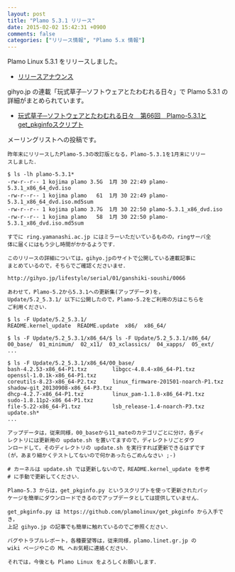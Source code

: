 ```yaml
---
layout: post
title: "Plamo 5.3.1 リリース"
date: 2015-02-02 15:42:31 +0900
comments: false
categories: ["リリース情報", "Plamo 5.x 情報"]
---
```


Plamo Linux 5.3.1 をリリースしました。

* [リリースアナウンス](http://www.linet.gr.jp/~kojima/PlamoWeb/ML/htdocs/201502/msg00000.html)

gihyo.jp の連載「玩式草子─ソフトウェアとたわむれる日々」で Plamo 5.3.1 の詳細がまとめられています。

* [玩式草子─ソフトウェアとたわむれる日々　第66回　Plamo-5.3.1とget_pkginfoスクリプト](http://gihyo.jp/lifestyle/serial/01/ganshiki-soushi/0066)

メーリングリストへの投稿です。

    昨年末にリリースしたPlamo-5.3の改訂版となる，Plamo-5.3.1を1月末にリリー
    スしました．
    
    $ ls -lh plamo-5.3.1*
    -rw-r--r-- 1 kojima plamo 3.5G  1月 30 22:49 plamo-5.3.1_x86_64_dvd.iso
    -rw-r--r-- 1 kojima plamo   61  1月 30 22:49 plamo-5.3.1_x86_64_dvd.iso.md5sum
    -rw-r--r-- 1 kojima plamo 3.7G  1月 30 22:50 plamo-5.3.1_x86_dvd.iso
    -rw-r--r-- 1 kojima plamo   58  1月 30 22:50 plamo-5.3.1_x86_dvd.iso.md5sum
    
    すでに ring.yamanashi.ac.jp にはミラーいただいているものの，ringサーバ全
    体に届くにはもう少し時間がかかるようです．

    このリリースの詳細については，gihyo.jpのサイトで公開している連載記事に
    まとめているので，そちらでご確認くださいませ．

    http://gihyo.jp/lifestyle/serial/01/ganshiki-soushi/0066

    あわせて，Plamo-5.2から5.3.1への更新集(アップデータ)を，
    Update/5.2_5.3.1/ 以下に公開したので，Plamo-5.2をご利用の方はこちらを
    ご利用ください．
    
    $ ls -F Update/5.2_5.3.1/
    README.kernel_update  README.update  x86/  x86_64/
    
    $ ls -F Update/5.2_5.3.1/x86_64/$ ls -F Update/5.2_5.3.1/x86_64/
    00_base/  01_minimum/  02_x11/  03_xclassics/  04_xapps/  05_ext/
    ...
    
    $ ls -F Update/5.2_5.3.1/x86_64/00_base/
    bash-4.2.53-x86_64-P1.txz        libgcc-4.8.4-x86_64-P1.txz           openssl-1.0.1k-x86_64-P1.txz
    coreutils-8.23-x86_64-P2.txz     linux_firmware-201501-noarch-P1.txz  shadow-git_20130908-x86_64-P3.txz
    dhcp-4.2.7-x86_64-P1.txz         linux_pam-1.1.8-x86_64-P1.txz        sudo-1.8.11p2-x86_64-P1.txz
    file-5.22-x86_64-P1.txz          lsb_release-1.4-noarch-P3.txz        update.sh*
    ...
    
    アップデータは，従来同様，00_baseから11_mateのカテゴリごとに分け，各ディ
    レクトリには更新用の update.sh を置いてますので，ディレクトリごとダウ
    ンロードして，そのディレクトリの update.sh を実行すれば更新できるはずです
    (が，あまり細かくテストしてないので何かあったらごめんなさい ;-)
    
    # カーネルは update.sh では更新しないので，README.kernel_update を参考
    # に手動で更新してください．
    
    Plamo-5.3 からは，get_pkginfo.py というスクリプトを使って更新されたパッ
    ケージを簡単にダウンロードできるのでアップデータとしては提供していません．
    
    get_pkginfo.py は https://github.com/plamolinux/get_pkginfo から入手でき，
    上記 gihyo.jp の記事でも簡単に触れているのでご参照ください．
    
    バグやトラブルレポート，各種要望等は，従来同様，plamo.linet.gr.jp の
    wiki ページやこの ML へお気軽に連絡ください．
    
    それでは，今後とも Plamo Linux をよろしくお願いします．